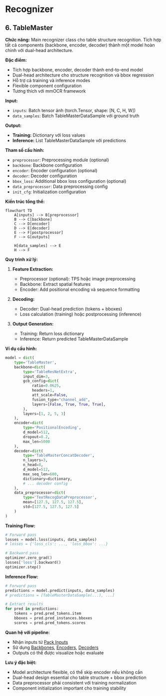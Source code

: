 # Recognizer

## 6. TableMaster

**Chức năng:** Main recognizer class cho table structure recognition. Tích hợp tất cả components (backbone, encoder, decoder) thành một model hoàn chỉnh với dual-head architecture.

**Đặc điểm:**
- Tích hợp backbone, encoder, decoder thành end-to-end model
- Dual-head architecture cho structure recognition và bbox regression
- Hỗ trợ cả training và inference modes
- Flexible component configuration
- Tương thích với mmOCR framework

**Input:**
- `inputs`: Batch tensor ảnh (torch.Tensor, shape: [N, C, H, W])
- `data_samples`: Batch TableMasterDataSample với ground truth

**Output:**
- **Training:** Dictionary với loss values
- **Inference:** List TableMasterDataSample với predictions

**Tham số cấu hình:**
- `preprocessor`: Preprocessing module (optional)
- `backbone`: Backbone configuration
- `encoder`: Encoder configuration (optional)
- `decoder`: Decoder configuration
- `bbox_loss`: Additional bbox loss configuration (optional)
- `data_preprocessor`: Data preprocessing config
- `init_cfg`: Initialization configuration

**Kiến trúc tổng thể:**
```mermaid
flowchart TD
    A[inputs] --> B[preprocessor]
    B --> C[backbone]
    C --> D[encoder]
    D --> E[decoder]
    E --> F[postprocessor]
    F --> G[outputs]
    
    H[data_samples] --> E
    H --> F
```

**Quy trình xử lý:**

1. **Feature Extraction:**
   - Preprocessor (optional): TPS hoặc image preprocessing
   - Backbone: Extract spatial features
   - Encoder: Add positional encoding và sequence formatting

2. **Decoding:**
   - Decoder: Dual-head prediction (tokens + bboxes)
   - Loss calculation (training) hoặc postprocessing (inference)

3. **Output Generation:**
   - Training: Return loss dictionary
   - Inference: Return predicted TableMasterDataSample

**Ví dụ cấu hình:**
```python
model = dict(
    type='TableMaster',
    backbone=dict(
        type='TableResNetExtra',
        input_dim=3,
        gcb_config=dict(
            ratio=0.0625,
            headers=1,
            att_scale=False,
            fusion_type="channel_add",
            layers=[False, True, True, True],
        ),
        layers=[1, 2, 5, 3]
    ),
    encoder=dict(
        type='PositionalEncoding',
        d_model=512,
        dropout=0.2,
        max_len=5000
    ),
    decoder=dict(
        type='TableMasterConcatDecoder',
        n_layers=3,
        n_head=8,
        d_model=512,
        max_seq_len=600,
        dictionary=dictionary,
        # ... decoder config
    ),
    data_preprocessor=dict(
        type='TextRecogDataPreprocessor',
        mean=[127.5, 127.5, 127.5],
        std=[127.5, 127.5, 127.5]
    )
)
```

**Training Flow:**
```python
# Forward pass
losses = model.loss(inputs, data_samples)
# losses = {'loss_cls': ..., 'loss_bbox': ...}

# Backward pass
optimizer.zero_grad()
losses['loss'].backward()
optimizer.step()
```

**Inference Flow:**
```python
# Forward pass
predictions = model.predict(inputs, data_samples)
# predictions = [TableMasterDataSample(...), ...]

# Extract results
for pred in predictions:
    tokens = pred.pred_tokens.item
    bboxes = pred.pred_instances.bboxes
    scores = pred.pred_tokens.scores
```

**Quan hệ với pipeline:**
- Nhận inputs từ [Pack Inputs](../datasets/transforms/pack_inputs/README.md)
- Sử dụng [Backbones](backbones/README.md), [Encoders](encoders/README.md), [Decoders](decoders/README.md)
- Outputs có thể được visualize hoặc evaluate

**Lưu ý đặc biệt:**
- Model architecture flexible, có thể skip encoder nếu không cần
- Dual-head design essential cho table structure + bbox prediction
- Data preprocessor phải consistent với training normalization
- Component initialization important cho training stability
